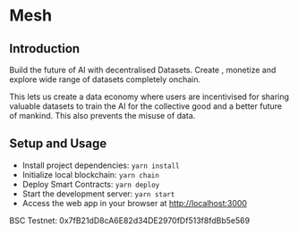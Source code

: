 # Mesh

## Introduction

Build the future of AI with decentralised Datasets. Create , monetize and explore wide range of datasets completely onchain.

This lets us create a data economy where users are incentivised for sharing valuable datasets to train the AI for the collective good and a better future of mankind. This also prevents the misuse of data.


## Setup and Usage

- Install project dependencies: `yarn install`
- Initialize local blockchain: `yarn chain`
- Deploy Smart Contracts: `yarn deploy`
- Start the development server: `yarn start`
- Access the web app in your browser at [http://localhost:3000](http://localhost:3000)


BSC Testnet: 0x7fB21dD8cA6E82d34DE2970fDf513f8fdBb5e569

